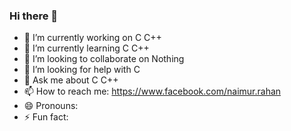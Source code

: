 ### Hi there 👋



- 🔭 I’m currently working on C C++
- 🌱 I’m currently learning C C++
- 👯 I’m looking to collaborate on Nothing
- 🤔 I’m looking for help with C
- 💬 Ask me about C C++
- 📫 How to reach me: https://www.facebook.com/naimur.rahan
- 😄 Pronouns: 
- ⚡ Fun fact: 

